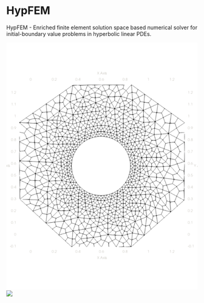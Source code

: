 # HypFEM
HypFEM - Enriched finite element solution space based numerical solver for initial-boundary value problems in hyperbolic linear PDEs.

![](./images/mesh_p2.png)![](images/wave.gif)

